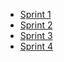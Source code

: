 - [Sprint 1](https://www.youtube.com/watch?v=1x6Tlcdi41I)
- [Sprint 2](https://youtu.be/d2OxIm9v59Y)
- [Sprint 3](https://youtu.be/L4W3AjLyZuY)
- [Sprint 4](https://youtu.be/Ol52rGoj-Nk)

